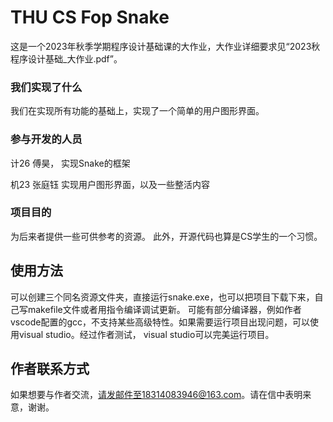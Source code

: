# THU CS Fop Snake

这是一个2023年秋季学期程序设计基础课的大作业，大作业详细要求见“2023秋程序设计基础_大作业.pdf”。

### 我们实现了什么

我们在实现所有功能的基础上，实现了一个简单的用户图形界面。

### 参与开发的人员

计26 傅昊， 实现Snake的框架

机23 张庭钰 实现用户图形界面，以及一些整活内容

### 项目目的

为后来者提供一些可供参考的资源。 此外，开源代码也算是CS学生的一个习惯。

## 使用方法

可以创建三个同名资源文件夹，直接运行snake.exe，也可以把项目下载下来，自己写makefile文件或者用指令编译调试更新。
可能有部分编译器，例如作者vscode配置的gcc，不支持某些高级特性。如果需要运行项目出现问题，可以使用visual studio。经过作者测试，
visual studio可以完美运行项目。

## 作者联系方式

如果想要与作者交流，请发邮件至18314083946@163.com。请在信中表明来意，谢谢。
